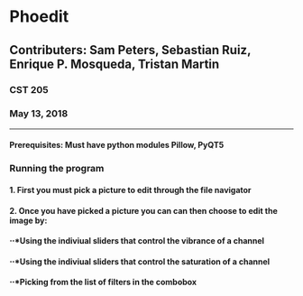 # Phoedit
## Contributers: Sam Peters, Sebastian Ruiz, Enrique P. Mosqueda, Tristan Martin

### CST 205
### May 13, 2018
_____________________________________________________________________________________________________
#### Prerequisites: Must have python modules Pillow, PyQT5
### Running the program
#### 1. First you must pick a picture to edit through the file navigator 
#### 2. Once you have picked a picture you can can then choose to edit the image by:

#### ⋅⋅*Using the indiviual sliders that control the vibrance of a channel
#### ⋅⋅*Using the indiviual sliders that control the saturation of a channel
#### ⋅⋅*Picking from the list of filters in the combobox
